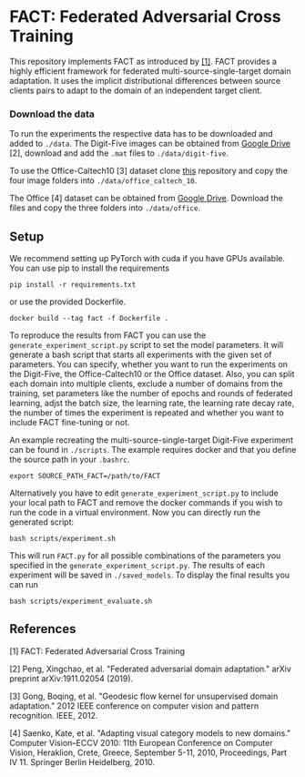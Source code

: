 # FACT: Federated Adversarial Cross Training
This repository implements FACT as introduced by [[1]](ADDLINK). FACT provides a highly efficient framework for federated multi-source-single-target domain adaptation. It uses the implicit distributional differences between source clients pairs to adapt to the domain of an independent target client.


### Download the data
To run the experiments the respective data has to be downloaded and added to `./data`.
The Digit-Five images can be obtained from [Google Drive](https://drive.google.com/open?id=1A4RJOFj4BJkmliiEL7g9WzNIDUHLxfmm) [2], download and add the `.mat` files to `./data/digit-five`.

To use the Office-Caltech10 [3] dataset clone [this](https://github.com/ChristophRaab/Office_Caltech_DA_Dataset) repository and copy the four image folders into `./data/office_caltech_10`.

The Office [4] dataset can be obtained from [Google Drive](https://drive.google.com/file/d/0B4IapRTv9pJ1WGZVd1VDMmhwdlE/view?resourcekey=0-gNMHVtZfRAyO_t2_WrOunA). Download the files and copy the three folders into `./data/office`.

## Setup
We recommend setting up PyTorch with cuda if you have GPUs available. You can use pip to install the requirements
```
pip install -r requirements.txt
```
or use the provided Dockerfile.
```
docker build --tag fact -f Dockerfile .
```
To reproduce the results from FACT you can use the `generate_experiment_script.py` script to set the model parameters. It will generate a bash script that starts all experiments with the given set of parameters.
You can specify, whether you want to run the experiments on the Digit-Five, the Office-Caltech10 or the Office dataset. 
Also, you can split each domain into multiple clients, exclude a number of domains from the training, set parameters like the number of epochs and rounds of federated learning, adjst the batch size,  the learning rate, the learning rate decay rate, the number of times the experiment is repeated and whether you want to include FACT fine-tuning or not.

An example recreating the multi-source-single-target Digit-Five experiment can be found in `./scripts`. The example requires docker and that you define the source path in your `.bashrc`.
```
export SOURCE_PATH_FACT=/path/to/FACT
```
Alternatively you have to edit `generate_experiment_script.py` to include your local path to FACT and remove the docker commands if you wish to run the code in a virtual environment.
Now you can directly run the generated script:
```
bash scripts/experiment.sh
```
This will run `FACT.py` for all possible combinations of the parameters you specified in the `generate_experiment_script.py`. The results of each experiment will be saved in `./saved_models`.
To display the final results you can run
```
bash scripts/experiment_evaluate.sh
```



## References
[1] FACT: Federated Adversarial Cross Training

[2] Peng, Xingchao, et al. "Federated adversarial domain adaptation." arXiv preprint arXiv:1911.02054 (2019).

[3] Gong, Boqing, et al. "Geodesic flow kernel for unsupervised domain adaptation." 2012 IEEE conference on computer vision and pattern recognition. IEEE, 2012.

[4] Saenko, Kate, et al. "Adapting visual category models to new domains." Computer Vision–ECCV 2010: 11th European Conference on Computer Vision, Heraklion, Crete, Greece, September 5-11, 2010, Proceedings, Part IV 11. Springer Berlin Heidelberg, 2010.
